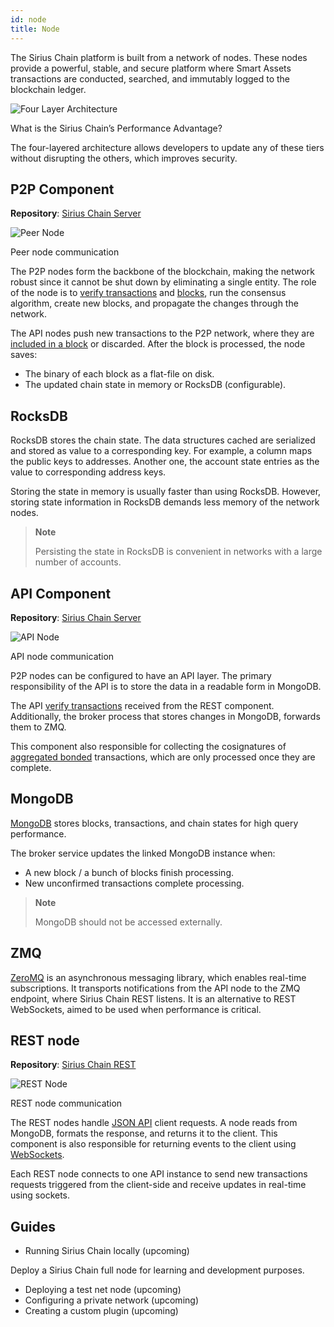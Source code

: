 ```yaml
---
id: node
title: Node
---
```


The Sirius Chain platform is built from a network of nodes. These nodes provide a powerful, stable, and secure platform where Smart Assets transactions are conducted, searched, and immutably logged to the blockchain ledger.

![Four Layer Architecture](/img/four-layer-architecture.png "Four Layer Architecture")

<p class="caption">What is the Sirius Chain’s Performance Advantage?</p>

The four-layered architecture allows developers to update any of these tiers without disrupting the others, which improves security.

## P2P Component

**Repository**: [Sirius Chain Server](https://github.com/proximax-storage/cpp-xpx-chain)

![Peer Node](/img/node-peer.jpg "Peer Node")
<p class="caption">Peer node communication</p>

The P2P nodes form the backbone of the blockchain, making the network robust since it cannot be shut down by eliminating a single entity. The role of the node is to [verify transactions](./transaction.md#transaction-validation) and [blocks](./block.md), run the consensus algorithm, create new blocks, and propagate the changes through the network.

The API nodes push new transactions to the P2P network, where they are [included in a block](./validating.md) or discarded. After the block is processed, the node saves:

- The binary of each block as a flat-file on disk.
- The updated chain state in memory or RocksDB (configurable).


## RocksDB

RocksDB stores the chain state. The data structures cached are serialized and stored as value to a corresponding key. For example, a column maps the public keys to addresses. Another one, the account state entries as the value to corresponding address keys.

Storing the state in memory is usually faster than using RocksDB. However, storing state information in RocksDB demands less memory of the network nodes.

> **Note**
>
> Persisting the state in RocksDB is convenient in networks with a large number of accounts.

## API Component

**Repository**: [Sirius Chain Server](https://github.com/proximax-storage/cpp-xpx-chain)

![API Node](/img/node-api.jpg "API Node")
<p class="caption">API node communication</p>

P2P nodes can be configured to have an API layer. The primary responsibility of the API is to store the data in a readable form in MongoDB.

The API [verify transactions](./transaction.md#transaction-validation) received from the REST component. Additionally, the broker process that stores changes in MongoDB, forwards them to ZMQ.

This component also responsible for collecting the cosignatures of [aggregated bonded](../built-in-features/aggregate-transaction.md) transactions, which are only processed once they are complete.

## MongoDB

[MongoDB](https://es.wikipedia.org/wiki/MongoDB) stores blocks, transactions, and chain states for high query performance.

The broker service updates the linked MongoDB instance when:

- A new block / a bunch of blocks finish processing.
- New unconfirmed transactions complete processing.

> **Note**
>
> MongoDB should not be accessed externally.

## ZMQ

[ZeroMQ](https://en.wikipedia.org/wiki/ZeroMQ) is an asynchronous messaging library, which enables real-time subscriptions. It transports notifications from the API node to the ZMQ endpoint, where Sirius Chain REST listens. It is an alternative to REST WebSockets, aimed to be used when performance is critical.

## REST node

**Repository**: [Sirius Chain REST](https://github.com/proximax-storage/js-xpx-chain-rest)

![REST Node](/img/node-rest.jpg "REST Node")
<p class="caption">REST node communication</p>

The REST nodes handle [JSON API](../rest-api/overview.md) client requests. A node reads from MongoDB, formats the response, and returns it to the client. This component is also responsible for returning events to the client using [WebSockets](../rest-api/websockets.md).

Each REST node connects to one API instance to send new transactions requests triggered from the client-side and receive updates in real-time using sockets.

## Guides

- Running Sirius Chain locally (upcoming)

Deploy a Sirius Chain full node for learning and development purposes.

- Deploying a test net node (upcoming)
- Configuring a private network (upcoming)
- Creating a custom plugin (upcoming)

